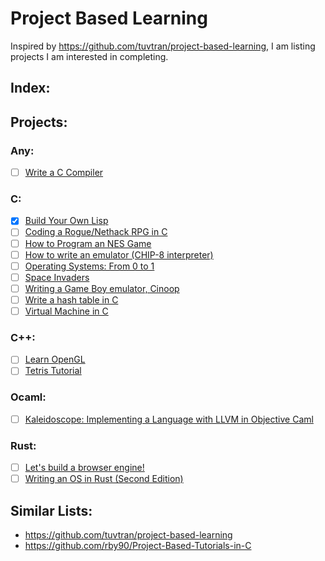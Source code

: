 # Project Based Learning
Inspired by https://github.com/tuvtran/project-based-learning, I am listing projects I am interested in completing.

## Index:


## Projects:
### Any:
- [ ] [Write a C Compiler](https://norasandler.com/2017/11/29/Write-a-Compiler.html)

### C:
- [x] [Build Your Own Lisp](http://www.buildyourownlisp.com/)
- [ ] [Coding a Rogue/Nethack RPG in C](https://www.youtube.com/playlist?list=PLkTXsX7igf8erbWGYT4iSAhpnJLJ0Nk5G)
- [ ] [How to Program an NES Game](https://nesdoug.com/)
- [ ] [How to write an emulator (CHIP-8 interpreter)](http://www.multigesture.net/articles/how-to-write-an-emulator-chip-8-interpreter/)
- [ ] [Operating Systems: From 0 to 1](https://tuhdo.github.io/os01/)
- [ ] [Space Invaders](http://nicktasios.nl/posts/space-invaders-from-scratch-part-1.html)
- [ ] [Writing a Game Boy emulator, Cinoop](https://cturt.github.io/cinoop.html)
- [ ] [Write a hash table in C](https://github.com/jamesroutley/write-a-hash-table)
- [ ] [Virtual Machine in C](https://blog.felixangell.com/virtual-machine-in-c)

### C++:
- [ ] [Learn OpenGL](https://learnopengl.com/)
- [ ] [Tetris Tutorial](http://javilop.com/gamedev/tetris-tutorial-in-c-platform-independent-focused-in-game-logic-for-beginners/)

### Ocaml:
- [ ] [Kaleidoscope: Implementing a Language with LLVM in Objective Caml](https://llvm.org/docs/tutorial/#kaleidoscope-implementing-a-language-with-llvm-in-objective-caml)

### Rust:
- [ ] [Let's build a browser engine!](https://limpet.net/mbrubeck/2014/08/08/toy-layout-engine-1.html)
- [ ] [Writing an OS in Rust (Second Edition)](https://os.phil-opp.com/)

## Similar Lists:
- https://github.com/tuvtran/project-based-learning
- https://github.com/rby90/Project-Based-Tutorials-in-C
